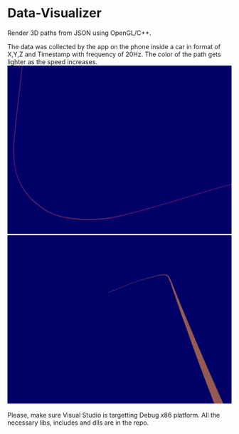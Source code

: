 # Data-Visualizer
Render 3D paths from JSON using OpenGL/C++. 

The data was collected by the app on the phone inside a car in format of X,Y,Z and Timestamp with frequency of 20Hz.
The color of the path gets lighter as the speed increases.
![](images/1.png)
![](images/2.png)

Please, make sure Visual Studio is targetting Debug x86 platform. 
All the necessary libs, includes and dlls are in the repo.
